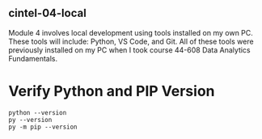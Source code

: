 ## cintel-04-local

Module 4 involves local development using tools installed on my own PC. These tools will include:  Python, VS Code, and Git. All of these tools were previously installed on my PC when I took course 44-608 Data Analytics Fundamentals.

# Verify Python and PIP Version
```shell
python --version
py --version
py -m pip --version
```
